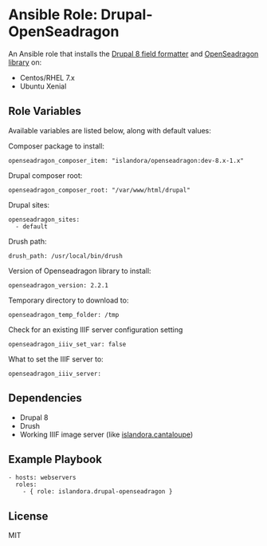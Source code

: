 # Ansible Role: Drupal-OpenSeadragon

An Ansible role that installs the [Drupal 8 field formatter](https://github.com/Islandora-CLAW/openseadragon) and [OpenSeadragon library](https://openseadragon.github.io/) on:

* Centos/RHEL 7.x
* Ubuntu Xenial

## Role Variables

Available variables are listed below, along with default values:

Composer package to install:
```
openseadragon_composer_item: "islandora/openseadragon:dev-8.x-1.x"
```

Drupal composer root:
```
openseadragon_composer_root: "/var/www/html/drupal"
```

Drupal sites:
```
openseadragon_sites:
  - default
```

Drush path:
```
drush_path: /usr/local/bin/drush
```

Version of Openseadragon library to install:
```
openseadragon_version: 2.2.1
```

Temporary directory to download to:
```
openseadragon_temp_folder: /tmp
```

Check for an existing IIIF server configuration setting
```
openseadragon_iiiv_set_var: false
```

What to set the IIIF server to:
```
openseadragon_iiiv_server:
```

## Dependencies

* Drupal 8
* Drush
* Working IIIF image server (like [islandora.cantaloupe](https://github.com/Islandora-DevOps/ansible-role-cantaloupe))
  
## Example Playbook

    - hosts: webservers
      roles:
        - { role: islandora.drupal-openseadragon }

## License

MIT